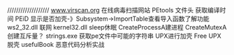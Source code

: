 ///////////////////
www.virscan.org
在线病毒扫描网站
PEtools
文件头 获取编译时间
PEiD
显示是否加壳-》Subsystem->ImportTable查看导入函数了解功能
ws2_32.dll 联网
kernel32.dll sleep休眠 CreateProcessA建进程 CreateMutexA创建互斥量？
strings.exe 获取pe文件中可能的字符串
UPX进行加壳
Free UPX 脱壳
usefulBook
恶意代码分析实战
